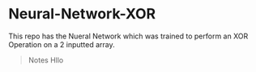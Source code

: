 # Neural-Network-XOR
This repo has the Nueral Network which was trained to perform an XOR Operation on a 2 inputted array. 
> Notes
> Hllo
